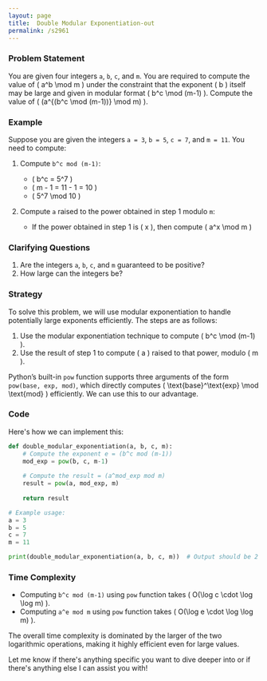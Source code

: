 ```yaml
---
layout: page
title:  Double Modular Exponentiation-out
permalink: /s2961
---
```


### Problem Statement

You are given four integers `a`, `b`, `c`, and `m`. You are required to compute the value of \( a^b \mod m \) under the constraint that the exponent \( b \) itself may be large and given in modular format \( b^c \mod (m-1) \). Compute the value of \( (a^{(b^c \mod (m-1))} \mod m) \).

### Example
Suppose you are given the integers `a = 3`, `b = 5`, `c = 7`, and `m = 11`. You need to compute:

1. Compute `b^c mod (m-1)`:
   - \( b^c = 5^7 \)
   - \( m - 1 = 11 - 1 = 10 \)
   - \( 5^7 \mod 10 \)

2. Compute `a` raised to the power obtained in step 1 modulo `m`:
   - If the power obtained in step 1 is \( x \), then compute \( a^x \mod m \)

### Clarifying Questions
1. Are the integers `a`, `b`, `c`, and `m` guaranteed to be positive?
2. How large can the integers be?

### Strategy

To solve this problem, we will use modular exponentiation to handle potentially large exponents efficiently. The steps are as follows:

1. Use the modular exponentiation technique to compute \( b^c \mod (m-1) \).
2. Use the result of step 1 to compute \( a \) raised to that power, modulo \( m \).

Python’s built-in `pow` function supports three arguments of the form `pow(base, exp, mod)`, which directly computes \( \text{base}^\text{exp} \mod \text{mod} \) efficiently. We can use this to our advantage.

### Code

Here's how we can implement this:

```python
def double_modular_exponentiation(a, b, c, m):
    # Compute the exponent e = (b^c mod (m-1))
    mod_exp = pow(b, c, m-1)
    
    # Compute the result = (a^mod_exp mod m)
    result = pow(a, mod_exp, m)
    
    return result

# Example usage:
a = 3
b = 5
c = 7
m = 11

print(double_modular_exponentiation(a, b, c, m))  # Output should be 2
```

### Time Complexity

- Computing `b^c mod (m-1)` using `pow` function takes \( O(\log c \cdot \log \log m) \).
- Computing `a^e mod m` using `pow` function takes \( O(\log e \cdot \log \log m) \).

The overall time complexity is dominated by the larger of the two logarithmic operations, making it highly efficient even for large values.

Let me know if there's anything specific you want to dive deeper into or if there's anything else I can assist you with!